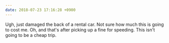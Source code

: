 ```yaml
---
date: 2018-07-23 17:16:28 +0900
---
```

Ugh, just damaged the back of a rental car. Not sure how much this is going to cost me. Oh, and that's after picking up a fine for speeding. This isn't going to be a cheap trip.
